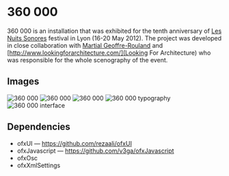 360 000
==========

360 000 is an installation that was exhibited for the tenth anniversary of [Les Nuits Sonores](http://www.nuits-sonores.com/) festival in Lyon (16-20 May 2012). The project was developed in close collaboration with [Martial Geoffre-Rouland](http://www.screen-club.com/) and [http://www.lookingforarchitecture.com/](Looking For Architecture) who was responsible for the whole scenography of the event.

## Images
![360 000](https://farm8.staticflickr.com/7084/7214247704_7affd1ab60_o.jpg)
![360 000](https://farm9.staticflickr.com/8156/7214247152_382b1702b4_o.jpg)
![360 000](https://farm8.staticflickr.com/7212/7214246888_0854c0925a_o.jpg)
![360 000 typography](https://farm9.staticflickr.com/8024/7214247610_ef1eac3d6a_o.jpg)
![360 000 interface](https://farm8.staticflickr.com/7211/7214293038_abf800c5fa_o.jpg)



## Dependencies
* ofxUI — https://github.com/rezaali/ofxUI
* ofxJavascript — https://github.com/v3ga/ofxJavascript
* ofxOsc 
* ofxXmlSettings
